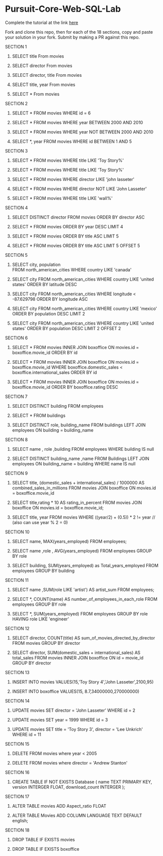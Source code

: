 # Pursuit-Core-Web-SQL-Lab

Complete the tutorial at the link [here](https://sqlbolt.com/lesson/select_queries_introduction)

Fork and clone this repo, then for each of the 18 sections, copy and paste your solution in your fork.  Submit by making a PR against this repo.



SECTION 1
1. SELECT title
   From movies

2. SELECT director
   From movies 

3. SELECT director, title
   From movies 

4. SELECT title, year
   From movies 

5. SELECT *
   From movies 


SECTION 2

1. SELECT *
   FROM movies
   WHERE id = 6

2. SELECT *
   FROM movies
   WHERE year BETWEEN 2000 AND 2010

3. SELECT *
   FROM movies
   WHERE year NOT BETWEEN 2000 AND 2010

4. SELECT *, year
   FROM movies
   WHERE id BETWEEN 1 AND 5


SECTION 3 

1. SELECT * 
   FROM movies
   WHERE title LIKE 'Toy Story%'

2. SELECT * 
   FROM movies
   WHERE title LIKE 'Toy Story%'

3. SELECT * 
   FROM movies
   WHERE director LIKE 'john lasseter'

4. SELECT * 
   FROM movies
   WHERE director NOT LIKE 'John Lasseter'

5. SELECT * 
   FROM movies
   WHERE title LIKE 'wall%'


SECTION 4 

1. SELECT DISTINCT director
   FROM movies
   ORDER BY director ASC

2. SELECT *
   FROM movies
   ORDER BY year DESC LIMIT 4
   
3. SELECT *
   FROM movies
   ORDER BY title ASC LIMIT 5

4. SELECT *
   FROM movies
   ORDER BY title ASC LIMIT 5 OFFSET 5


SECTION 5 

1. SELECT city, population  
   FROM north_american_cities
   WHERE country LIKE 'canada'

2. SELECT city 
   FROM north_american_cities
   WHERE country LIKE 'united states'
   ORDER BY latitude DESC

3. SELECT city
   FROM north_american_cities
   WHERE longitude < -87.629798
   ORDER BY longitude ASC 

4. SELECT city
   FROM north_american_cities
   WHERE country  LIKE 'mexico' 
   ORDER BY population DESC LIMIT 2
   
5. SELECT city
   FROM north_american_cities
   WHERE country  LIKE 'united states' 
   ORDER BY population DESC LIMIT 2 OFFSET 2
   

SECTION 6

1. SELECT *
   FROM movies
   INNER JOIN boxoffice
   ON movies.id = boxoffice.movie_id
   ORDER BY id 

2. SELECT *
   FROM movies
   INNER JOIN boxoffice
   ON movies.id = boxoffice.movie_id
   WHERE boxoffice.domestic_sales < boxoffice.international_sales
   ORDER BY id 

3. SELECT *
   FROM movies
   INNER JOIN boxoffice
   ON movies.id = boxoffice.movie_id
   ORDER BY boxoffice.rating DESC


SECTION 7 

1. SELECT DISTINCT building
   FROM employees

2. SELECT *
   FROM buildings

3. SELECT DISTINCT role, building_name
   FROM buildings
   LEFT JOIN  employees 
   ON building = building_name


SECTION 8

1. SELECT name , role ,building
   FROM employees
   WHERE building IS null

2. SELECT DISTINCT building_name ,name
   FROM Buildings 
   LEFT JOIN employees
   ON building_name = building
   WHERE name IS null


SECTION 9

1. SELECT title, (domestic_sales + international_sales) / 1000000 AS combined_sales_in_millions
   FROM movies
   JOIN boxoffice
   ON movies.id = boxoffice.movie_id

2. SELECT title,rating * 10 AS rating_in_percent
   FROM movies
   JOIN boxoffice
   ON movies.id = boxoffice.movie_id;

3. SELECT title, year
   FROM movies
   WHERE ((year/2) + (0.5)) * 2 != year // (also can use year % 2 = 0)


SECTION  10 

1. SELECT name, MAX(years_employed)
   FROM employees;

2. SELECT name ,role ,  AVG(years_employed)
   FROM employees
   GROUP BY role

3. SELECT building, SUM(years_employed) as Total_years_employed
   FROM employees
   GROUP BY building


SECTION 11 

1. SELECT name ,SUM(role LIKE 'artist') AS artist_sum
   FROM employees;

2. SELECT *, COUNT(name) AS number_of_employees_in_each_role
   FROM employees
   GROUP BY role

3. SELECT *, SUM(years_employed)
   FROM employees
   GROUP BY role
   HAVING  role LIKE 'engineer'


SECTION 12

1. SELECT director, COUNT(title) AS sum_of_movies_directed_by_director
   FROM movies
   GROUP BY director

2.    SELECT director, SUM(domestic_sales + international_sales) AS total_sales 
      FROM movies
      INNER JOIN boxoffice
      ON id = movie_id
      GROUP BY director



SECTION 13 

1. INSERT INTO movies
   VALUES(15,'Toy Story 4','John Lasseter',2100,95)

2. INSERT INTO boxoffice
   VALUES(15, 8.7,34000000,270000000)



SECTION 14

1. UPDATE movies
   SET director = 'John Lasseter'
   WHERE id = 2

2. UPDATE movies
   SET year = 1999
   WHERE id = 3

3. UPDATE movies
   SET title = 'Toy Story 3', director = 'Lee Unkrich'
   WHERE id = 11


SECTION 15

1. DELETE FROM movies
   where year < 2005

2. DELETE FROM movies
   where director = 'Andrew Stanton'


SECTION 16 

1. CREATE TABLE IF NOT EXISTS Database (
       name TEXT PRIMARY KEY,
       version INTERGER FLOAT,
       download_count INTERGER 
);


SECTION 17

1. ALTER TABLE movies
   ADD Aspect_ratio FLOAT

2. ALTER TABLE Movies
   ADD COLUMN LANGUAGE TEXT DEFAULT english;


SECTION 18

1. DROP TABLE IF EXISTS movies

2. DROP TABLE IF EXISTS boxoffice
   
   
   








